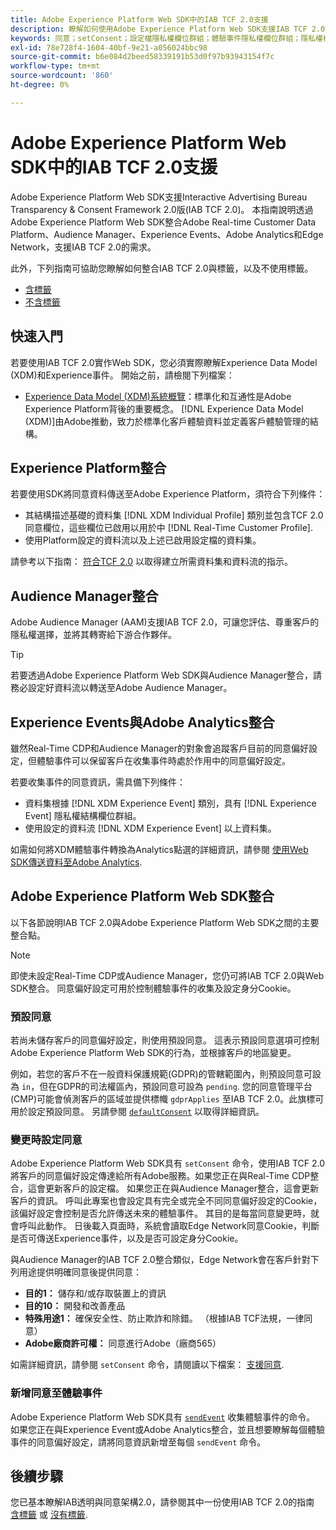 ```yaml
---
title: Adobe Experience Platform Web SDK中的IAB TCF 2.0支援
description: 瞭解如何使用Adobe Experience Platform Web SDK支援IAB TCF 2.0同意偏好設定
keywords: 同意；setConsent；設定檔隱私權欄位群組；體驗事件隱私權欄位群組；隱私權欄位群組；IAB TCF 2.0；Real-Time CDP；
exl-id: 78e728f4-1604-40bf-9e21-a056024bbc98
source-git-commit: b6e084d2beed58339191b53d0f97b93943154f7c
workflow-type: tm+mt
source-wordcount: '860'
ht-degree: 0%

---
```


# Adobe Experience Platform Web SDK中的IAB TCF 2.0支援

Adobe Experience Platform Web SDK支援Interactive Advertising Bureau Transparency &amp; Consent Framework 2.0版(IAB TCF 2.0)。 本指南說明透過Adobe Experience Platform Web SDK整合Adobe Real-time Customer Data Platform、Audience Manager、Experience Events、Adobe Analytics和Edge Network，支援IAB TCF 2.0的需求。

此外，下列指南可協助您瞭解如何整合IAB TCF 2.0與標籤，以及不使用標籤。

- [含標籤](./with-tags.md)
- [不含標籤](./without-tags.md)

## 快速入門

若要使用IAB TCF 2.0實作Web SDK，您必須實際瞭解Experience Data Model (XDM)和Experience事件。 開始之前，請檢閱下列檔案：

- [Experience Data Model (XDM)系統概覽](../../../xdm/home.md)：標準化和互通性是Adobe Experience Platform背後的重要概念。 [!DNL Experience Data Model (XDM)]由Adobe推動，致力於標準化客戶體驗資料並定義客戶體驗管理的結構。

## Experience Platform整合

若要使用SDK將同意資料傳送至Adobe Experience Platform，須符合下列條件：

- 其結構描述基礎的資料集 [!DNL XDM Individual Profile] 類別並包含TCF 2.0同意欄位，這些欄位已啟用以用於中 [!DNL Real-Time Customer Profile].
- 使用Platform設定的資料流以及上述已啟用設定檔的資料集。

請參考以下指南： [符合TCF 2.0](../../../landing/governance-privacy-security/consent/iab/overview.md) 以取得建立所需資料集和資料流的指示。

## Audience Manager整合

Adobe Audience Manager (AAM)支援IAB TCF 2.0，可讓您評估、尊重客戶的隱私權選擇，並將其轉寄給下游合作夥伴。 <!--For more information, read the documentation on [Sending Data to Audience Manager](../audience-manager/audience-manager-overview.md).-->

>[!TIP]
>
>若要透過Adobe Experience Platform Web SDK與Audience Manager整合，請務必設定好資料流以轉送至Adobe Audience Manager。

## Experience Events與Adobe Analytics整合

雖然Real-Time CDP和Audience Manager的對象會追蹤客戶目前的同意偏好設定，但體驗事件可以保留客戶在收集事件時處於作用中的同意偏好設定。

若要收集事件的同意資訊，需具備下列條件：

- 資料集根據 [!DNL XDM Experience Event] 類別，具有 [!DNL Experience Event] 隱私權結構欄位群組。
- 使用設定的資料流 [!DNL XDM Experience Event] 以上資料集。

如需如何將XDM體驗事件轉換為Analytics點選的詳細資訊，請參閱 [使用Web SDK傳送資料至Adobe Analytics](/help/web-sdk/use-cases/adobe-analytics.md).

## Adobe Experience Platform Web SDK整合

以下各節說明IAB TCF 2.0與Adobe Experience Platform Web SDK之間的主要整合點。

>[!NOTE]
>
>即使未設定Real-Time CDP或Audience Manager，您仍可將IAB TCF 2.0與Web SDK整合。 同意偏好設定可用於控制體驗事件的收集及設定身分Cookie。

### 預設同意

若尚未儲存客戶的同意偏好設定，則使用預設同意。 這表示預設同意選項可控制Adobe Experience Platform Web SDK的行為，並根據客戶的地區變更。

例如，若您的客戶不在一般資料保護規範(GDPR)的管轄範圍內，則預設同意可設為 `in`，但在GDPR的司法權區內，預設同意可設為 `pending`. 您的同意管理平台(CMP)可能會偵測客戶的區域並提供標幟 `gdprApplies` 至IAB TCF 2.0。此旗標可用於設定預設同意。 另請參閱 [`defaultConsent`](/help/web-sdk/commands/configure/defaultconsent.md) 以取得詳細資訊。

### 變更時設定同意

Adobe Experience Platform Web SDK具有 `setConsent` 命令，使用IAB TCF 2.0將客戶的同意偏好設定傳達給所有Adobe服務。如果您正在與Real-Time CDP整合，這會更新客戶的設定檔。 如果您正在與Audience Manager整合，這會更新客戶的資訊。 呼叫此專案也會設定具有完全或完全不同同意偏好設定的Cookie，該偏好設定會控制是否允許傳送未來的體驗事件。 其目的是每當同意變更時，就會呼叫此動作。 日後載入頁面時，系統會讀取Edge Network同意Cookie，判斷是否可傳送Experience事件，以及是否可設定身分Cookie。

與Audience Manager的IAB TCF 2.0整合類似，Edge Network會在客戶針對下列用途提供明確同意後提供同意：

- **目的1：** 儲存和/或存取裝置上的資訊
- **目的10：** 開發和改善產品
- **特殊用途1：** 確保安全性、防止欺詐和除錯。 （根據IAB TCF法規，一律同意）
- **Adobe廠商許可權：** 同意進行Adobe（廠商565）

如需詳細資訊，請參閱 `setConsent` 命令，請閱讀以下檔案： [支援同意](../../consent/supporting-consent.md).

### 新增同意至體驗事件

Adobe Experience Platform Web SDK具有 [`sendEvent`](/help/web-sdk/commands/sendevent/overview.md) 收集體驗事件的命令。 如果您正在與Experience Event或Adobe Analytics整合，並且想要瞭解每個體驗事件的同意偏好設定，請將同意資訊新增至每個 `sendEvent` 命令。

## 後續步驟

您已基本瞭解IAB透明與同意架構2.0，請參閱其中一份使用IAB TCF 2.0的指南 [含標籤](./with-tags.md) 或 [沒有標籤](./without-tags.md).
